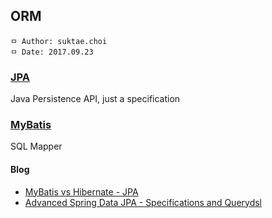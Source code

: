 ## ORM

```
ㅁ Author: suktae.choi
ㅁ Date: 2017.09.23
```

### [JPA](jpa)
Java Persistence API, just a specification

### [MyBatis](mybatis)
SQL Mapper

#### Blog
- [MyBatis vs Hibernate - JPA](https://www.javaworld.com/article/2077875/open-source-tools/ibatis--hibernate--and-jpa--which-is-right-for-you-.html)
- [Advanced Spring Data JPA - Specifications and Querydsl](https://spring.io/blog/2011/04/26/advanced-spring-data-jpa-specifications-and-querydsl/)
